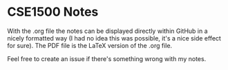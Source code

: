 # CSE1500 Notes
With the .org file the notes can be displayed directly within GitHub in a nicely formatted way (I had no idea this was possible, it's a nice side effect for sure).
The PDF file is the LaTeX version of the .org file.

Feel free to create an issue if there's something wrong with my notes.
